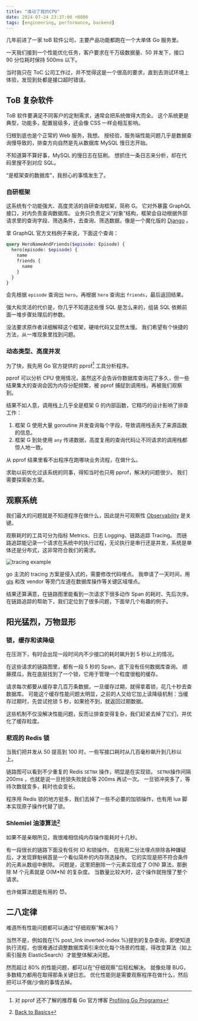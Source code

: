 ```yaml
---
title: "谁动了我的CPU"
date: 2024-07-24 23:37:00 +0800
tags: [engineering, performance, backend]
---
```


几年前进了一家 toB 软件公司，主要产品功能都跑在一个大单体 Go 服务里。

一天我们接到一个性能优化任务，客户要求在千万级数据量、50 并发下，接口 90 分位耗时保持 500ms 以下。

当时我只在 ToC 公司工作过，并不觉得这是一个很高的要求，直到去测试环境上体验，发现到处都是接口超时错误。

<!--more-->

## ToB 复杂软件

ToB 软件要满足不同客户的定制需求，通常会把系统做得大而全。
这个系统更是典型，功能多，配置层级多，还会像 CSS 一样会相互影响。

归根到底也是个正常的 Web 服务，我想。
按经验，服务端性能问题几乎是数据查询慢导致的，排查方向自然是先从数据库 MySQL 慢日志开始。

不知道算不算好事，MySQL 的慢日志在狂刷。
想抓住一条日志来分析，却在代码里搜不到对应 SQL。

“是框架查的数据库“，我担心的事情发生了。

### 自研框架

这系统有个功能强大、高度灵活的自研查询框架，简称 G。
它对外暴露 GraphQL 接口，对内负责查询数据库。
业务只负责定义“对象”结构，框架会自动根据外部请求里的查询字段、筛选条件，去查询、筛选数据，像是一个魔化版的 [Django](https://docs.djangoproject.com/en/5.0/intro/tutorial02/#creating-models) 。

拿 GraphQL 官方文档例子来说，下面这个查询：

```graphql
query HeroNameAndFriends($episode: Episode) {
  hero(episode: $episode) {
    name
    friends {
      name
    }
  }
}
```

会先根据 `episode` 查询出 `hero`，再根据 `hero` 查询出 `friends`，最后返回结果。

强大和灵活的代价是，你几乎不知道这些慢 SQL 是怎么来的，组装 SQL 依赖前面一堆步骤处理后的参数。

没法要求原作者详细解释这个框架，硬啃代码又显然太慢。
我们希望有个快捷的方法，从一堆现象里找到问题。

### 动态类型、高度并发

为了快，我先用 Go 官方提供的 pprof[^1] 工具分析程序。

pprof 可以分析 CPU 使用情况，虽然这不会告诉你数据库查询花了多久，但一些结果集大的查询会因为内存分配频繁，被 pprof 捕捉到调用栈，再被我们观察到。

结果不如人意，调用栈上几乎全是框架 G 的内部函数，它精巧的设计影响了排查工作：

1. 框架 G 使用大量 goroutine 并发查询每个字段，导致调用栈丢失了来源函数的信息。
2. 框架 G 到处使用 `any` 传递数据，高度复用的查询代码让不同请求的调用栈都惊人地一致。

从 pprof 结果里看不出程序在跑哪块业务流程，在做什么。

求助以前优化过该系统的同事，得知当时也只用 pprof，解决的问题很少。
我们需要探索新方案。

## 观察系统

我们最大的问题就是不知道程序在做什么，因此提升可观察性 [Observability](<https://en.wikipedia.org/wiki/Observability_(software)>) 是关键。

观察耗时的工具可分为指标 Metrics、日志 Logging、链路追踪 Tracing。
而链路追踪能记录一个请求在系统中的执行过程，无论执行是串行还是并发，系统是单体还是分布式，这非常符合我们的需求。

![tracing example](https://miro.medium.com/v2/resize:fit:4800/format:webp/1*_DzcdeHiRp6JOG2FqA3bfg.png)

go 主流的 tracing 方案是侵入式的，需要修改代码埋点。
我申请了一天时间，用 [gls](https://github.com/jtolio/gls) 和改 vendor 等旁门左道在数据库操作等关键区域埋点。

结果还算满意，在链路图里能看到一次请求下很多动作 Span 的耗时、先后次序。
在链路追踪的帮助下，我们定位到了很多问题，下面举几个有趣的例子。

## 阳光猛烈，万物显形

### 锁，缓存和读降级

在压测下，有时会出现一段时间内不少接口的耗时飙升到 5 秒以上的情况。

在这些请求的链路图里，都有一段 5 秒的 Span，底下没有任何数据库查询。
顺藤摸瓜，我在底层找到了一个锁，它用于管理一个粒度很粗的缓存。

请求每次都要从缓存拿几百万条数据，一旦缓存过期，就得拿着锁，花几十秒去查数据库。
可能这个缓存性能问题太明显，之前的人又给它加上读降级机制：当缓存过期时，先尝试抢锁 5 秒，如果抢不到，就返回过期数据。

这些机制不仅没解决性能问题，反而让排查变得复杂，我们赶紧去掉了它们，并优化了缓存粒度。

### 悲观的 Redis 锁

当我们把并发从 50 提高到 100 时，一些写接口耗时从几百毫秒飙升到几秒以上。

链路图可以看到不少重复的 Redis `SETNX` 操作，明显是在实现锁。
`SETNX`操作间隔 200ms ，也就是说一旦抢锁失败就会等 200ms 再试一次。
一旦锁冲突多了，等待次数就变多，耗时也会变长。

程序用 Redis 锁的地方挺多，我们去掉了一些不必要的加锁操作，也有用 lua 脚本实现原子操作代替了锁。

### Shlemiel 油漆算法[^2]

如果不是亲眼所见，我很难相信纯内存操作能耗时十几秒。

有一段很长的链路下面没有任何 IO 和锁操作。
在我用二分法埋点排除各种嫌疑后，才发现罪魁祸首是一个看似简朴的内存筛选操作。
它的实现是把不符合条件的元素从数组中删除。
问题是，这里把删除一个元素实现成了 O(N) 算法，那删除 M 个元素就是 O(M\*N) 的复杂度。
当数量比较大时，这个操作就拖慢了整个请求。

也许做算法题是有用的 😈。

## 二八定律

难道所有性能问题都可以通过“仔细观察”解决吗？

当然不是，例如我在{% post_link inverted-index %}提到的复杂查询，即使知道执行流程，也很难通过调整数据库索引来优化每个场景的性能，得改变算法（如上索引服务 ElasticSearch）才能整体解决问题。

然而超过 80% 的性能问题，都可以在“仔细观察”后轻松解决。
就像处理 BUG，多数精力都用在取得那条关键日志。
优化性能则是需要观察程序在做什么，然后把可以不做/少做的事情去掉。

[^1]: 对 pprof 还不了解的推荐看 Go 官方博客 [Profiling Go Programs](https://go.dev/blog/pprof)
[^2]: [Back to Basics](https://www.joelonsoftware.com/2001/12/11/back-to-basics/)
